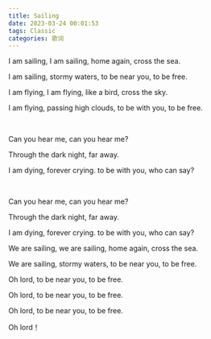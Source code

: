 ```yaml
---
title: Sailing
date: 2023-03-24 00:01:53
tags: Classic
categories: 歌词
---
```




I am sailing, I am sailing, home again, cross the sea.

I am sailing, stormy waters, to be near you, to be free.

I am flying, I am flying, like a bird, cross the sky.

I am flying, passing high clouds, to be with you, to be free.

    



Can you hear me, can you hear me?

Through the dark night, far away.

I am dying, forever crying. to be with you, who can say?

    



Can you hear me, can you hear me?

Through the dark night, far away.

I am dying, forever crying. to be with you, who can say?



We are sailing, we are sailing, home again, cross the sea.

We are sailing, stormy waters, to be near you, to be free.

Oh lord, to be near you, to be free. 

Oh lord, to be near you, to be free.

Oh lord, to be near you, to be free.

Oh lord！
